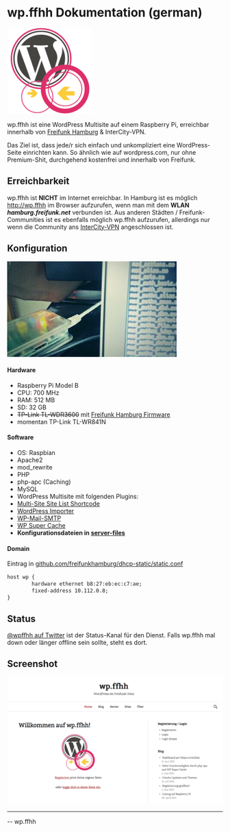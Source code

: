 # wp.ffhh Dokumentation (german)

<img src="https://raw.githubusercontent.com/reimersjan/wp.ffhh/master/assets/wpffhh-logo.jpg" width="200" height="200" alt="wp.ffhh logo"/>

wp.ffhh ist eine WordPress Multisite auf einem Raspberry Pi, erreichbar innerhalb von [Freifunk Hamburg](https://hamburg.freifunk.net) & InterCity-VPN.

Das Ziel ist, dass jede/r sich einfach und unkompliziert eine WordPress-Seite einrichten kann. So ähnlich wie auf wordpress.com, nur ohne Premium-Shit, durchgehend kostenfrei und innerhalb von Freifunk.

## Erreichbarkeit

wp.ffhh ist **NICHT** im Internet erreichbar. In Hamburg ist es möglich http://wp.ffhh im Browser aufzurufen, wenn man mit dem **WLAN _hamburg.freifunk.net_** verbunden ist. Aus anderen Städten / Freifunk-Communities ist es ebenfalls möglich wp.ffhh aufzurufen, allerdings nur wenn die Community ans [InterCity-VPN](http://freifunk.net/blog/2014/02/das-intercity-vpn/) angeschlossen ist.

## Konfiguration

![photo of the running Raspberry Pi](https://raw.githubusercontent.com/reimersjan/wp.ffhh/master/assets/photo.jpg)

#### Hardware

- Raspberry Pi Model B
 - CPU: 700 MHz
 - RAM: 512 MB
 - SD: 32 GB
- ~~TP-Link TL-WDR3600~~ mit [Freifunk Hamburg Firmware](https://hamburg.freifunk.net/anleitung#firmware)
 - momentan TP-Link TL-WR841N

#### Software

- OS: Raspbian
- Apache2
 - mod_rewrite
- PHP
 - php-apc (Caching)
- MySQL
- WordPress Multisite mit folgenden Plugins:
 - [Multi-Site Site List Shortcode](https://wordpress.org/plugins/multi-site-site-list-shortcode/)
 - [WordPress Importer](https://wordpress.org/plugins/wordpress-importer/)
 - [WP-Mail-SMTP](https://wordpress.org/plugins/wp-mail-smtp/)
 - [WP Super Cache](https://wordpress.org/plugins/wp-super-cache/)
- **Konfigurationsdateien in [server-files](https://github.com/reimersjan/wp.ffhh/tree/master/server-files)**

#### Domain  

Eintrag in [github.com/freifunkhamburg/dhcp-static/static.conf](https://github.com/freifunkhamburg/dhcp-static/blob/master/static.conf)

```
host wp {
        hardware ethernet b8:27:eb:ec:c7:ae;
        fixed-address 10.112.0.8;
}
```

## Status

[@wpffhh auf Twitter](https://twitter.com/wpffhh) ist der Status-Kanal für den Dienst. Falls wp.ffhh mal down oder länger offline sein sollte, steht es dort.

## Screenshot

![Screenshot](https://raw.githubusercontent.com/reimersjan/wp.ffhh/master/assets/screenshot-2015-06-16.png)

---

-- wp.ffhh
